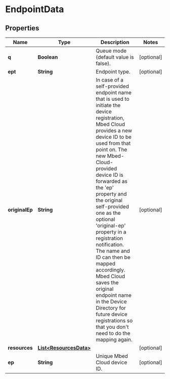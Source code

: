
# EndpointData

## Properties
Name | Type | Description | Notes
------------ | ------------- | ------------- | -------------
**q** | **Boolean** | Queue mode (default value is false). |  [optional]
**ept** | **String** | Endpoint type. |  [optional]
**originalEp** | **String** | In case of a self-provided endpoint name that is used to initiate the device registration, Mbed Cloud provides a new device ID to be used from that point on. The new Mbed-Cloud-provided device ID is forwarded as the &#39;ep&#39; property and the original self-provided one as the optional &#39;original-ep&#39; property in a registration notification. The name and ID can then be mapped accordingly. Mbed Cloud saves the original endpoint name in the Device Directory for future device registrations so that you don&#39;t need to do the mapping again.   |  [optional]
**resources** | [**List&lt;ResourcesData&gt;**](ResourcesData.md) |  |  [optional]
**ep** | **String** | Unique Mbed Cloud device ID. |  [optional]



